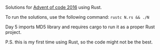 Solutions for [Advent of code 2016](https://adventofcode.com/2016) using Rust.

To run the solutions, use the following command:
```rustc N.rs && ./N```

Day 5 imports MD5 library and requires cargo to run it as a proper Rust project.

P.S. this is my first time using Rust, so the code might not be the best.
